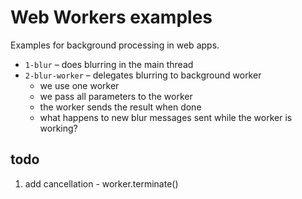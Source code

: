 # Web Workers examples

Examples for background processing in web apps.

* `1-blur` – does blurring in the main thread
* `2-blur-worker` – delegates blurring to background worker
  - we use one worker
  - we pass all parameters to the worker
  - the worker sends the result when done
  - what happens to new blur messages sent while the worker is working?


## todo

1. add cancellation - worker.terminate()

